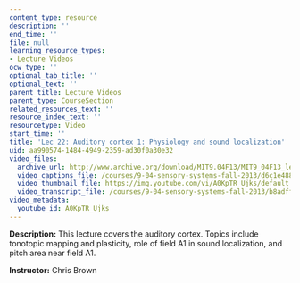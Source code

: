 ```yaml
---
content_type: resource
description: ''
end_time: ''
file: null
learning_resource_types:
- Lecture Videos
ocw_type: ''
optional_tab_title: ''
optional_text: ''
parent_title: Lecture Videos
parent_type: CourseSection
related_resources_text: ''
resource_index_text: ''
resourcetype: Video
start_time: ''
title: 'Lec 22: Auditory cortex 1: Physiology and sound localization'
uid: aa990574-1484-4949-2359-ad30f0a30e32
video_files:
  archive_url: http://www.archive.org/download/MIT9.04F13/MIT9_04F13_lec22_300k.mp4
  video_captions_file: /courses/9-04-sensory-systems-fall-2013/d6c1e488bea45c7a95c2f745f497bc20_A0KpTR_Ujks.vtt
  video_thumbnail_file: https://img.youtube.com/vi/A0KpTR_Ujks/default.jpg
  video_transcript_file: /courses/9-04-sensory-systems-fall-2013/b8adff5a63e4d79c0f0d093ada251c34_A0KpTR_Ujks.pdf
video_metadata:
  youtube_id: A0KpTR_Ujks
---
```


**Description:** This lecture covers the auditory cortex. Topics include tonotopic mapping and plasticity, role of field A1 in sound localization, and pitch area near field A1.

**Instructor:** Chris Brown

